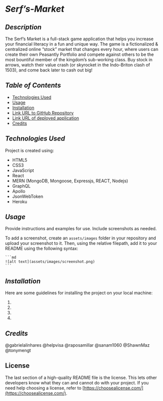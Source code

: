 # **_Serf’s-Market_**

## **_Description_**

The Serf’s Market is a full-stack game application that helps you increase your financial literacy in a fun and unique way. The game is a fictionalized & centralized online “stock” market that changes every hour, where users can create their own Peasantly Portfolio and compete against others to be the most bountiful member of the kingdom’s sub-working class. Buy stock in arrows, watch their value crash (or skyrocket in the Indo-Briton clash of 1503), and come back later to cash out big!

## **_Table of Contents_**

- [Technologies Used](#technologies-used)
- [Usage](#usage)
- [Installation](#installation)
- [Link URL to GitHub Repository](#link-url-to-github-repository)
- [Link URL of deployed application](#link-url-of-deployed-application)
- [Credits](#credits) 

## **_Technologies Used_**
Project is created using:

* HTML5
* CSS3
* JavaScript
* React
* MERN (MongoDB, Mongoose, Expressjs, REACT, Nodejs)
* GraphQL
* Apollo
* JsonWebToken
* Heroku

## **_Usage_**

Provide instructions and examples for use. Include screenshots as needed.

To add a screenshot, create an `assets/images` folder in your repository and upload your screenshot to it. Then, using the relative filepath, add it to your README using the following syntax:

    ```md
    ![alt text](assets/images/screenshot.png)
    ```

## **_Installation_**
Here are some guidelines for installing the project on your local machine:

1.
2. 
3.
4.

## **_Credits_**

@gabrielalinhares
@helpvisa
@raposamillar
@sanam1060
@ShawnMaz
@tonymengt

## License

The last section of a high-quality README file is the license. This lets other developers know what they can and cannot do with your project. If you need help choosing a license, refer to [https://choosealicense.com/](https://choosealicense.com/).